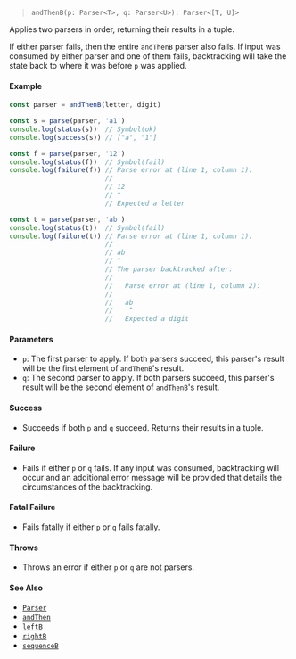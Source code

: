 <!--
 Copyright (c) 2020 Thomas J. Otterson
 
 This software is released under the MIT License.
 https://opensource.org/licenses/MIT
-->

> `andThenB(p: Parser<T>, q: Parser<U>): Parser<[T, U]>`

Applies two parsers in order, returning their results in a tuple.

If either parser fails, then the entire `andThenB` parser also fails. If input was consumed by either parser and one of them fails, backtracking will take the state back to where it was before `p` was applied.

#### Example

```javascript
const parser = andThenB(letter, digit)

const s = parse(parser, 'a1')
console.log(status(s))  // Symbol(ok)
console.log(success(s)) // ["a", "1"]

const f = parse(parser, '12')
console.log(status(f))  // Symbol(fail)
console.log(failure(f)) // Parse error at (line 1, column 1):
                        //
                        // 12
                        // ^
                        // Expected a letter

const t = parse(parser, 'ab')
console.log(status(t))  // Symbol(fail)
console.log(failure(t)) // Parse error at (line 1, column 1):
                        //
                        // ab
                        // ^
                        // The parser backtracked after:
                        //
                        //   Parse error at (line 1, column 2):
                        //
                        //   ab
                        //    ^
                        //   Expected a digit
```

#### Parameters

* `p`: The first parser to apply. If both parsers succeed, this parser's result will be the first element of `andThenB`'s result.
* `q`: The second parser to apply. If both parsers succeed, this parser's result will be the second element of `andThenB`'s result.

#### Success

* Succeeds if both `p` and `q` succeed. Returns their results in a tuple.

#### Failure

* Fails if either `p` or `q` fails. If any input was consumed, backtracking will occur and an additional error message will be provided that details the circumstances of the backtracking.

#### Fatal Failure

* Fails fatally if either `p` or `q` fails fatally.

#### Throws

* Throws an error if either `p` or `q` are not parsers.

#### See Also

* [`Parser`](../types/parser.md)
* [`andThen`](andthen.md)
* [`leftB`](leftb.md)
* [`rightB`](rightb.md)
* [`sequenceB`](sequenceb.md)